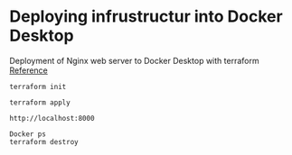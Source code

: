# Deploying infrustructur into Docker Desktop
Deployment of Nginx web server to Docker Desktop with terraform<br/>
[Reference](https://learn.hashicorp.com/tutorials/terraform/install-cli?in=terraform/aws-get-started)

```
terraform init
``` 
```
terraform apply 
```
```
http://localhost:8000
```
```
Docker ps
terraform destroy
``` 